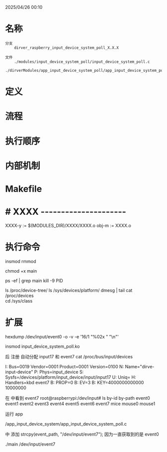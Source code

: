 2025/04/26 00:10
# 名称
    分支
        dirver_raspberry_input_device_system_poll_X.X.X

    文件
        ./modules/input_device_system_poll/input_device_system_poll.c
        ./dirverModules/app_input_device_system_poll/app_input_device_system_poll.c

# 定义


# 流程


# 执行顺序


# 内部机制


# Makefile
# # XXXX ---------------------
XXXX-y := $(MODULES_DIR)/XXXX/XXXX.o
obj-m := XXXX.o


# 执行命令


insmod
rmmod

chmod +x main

ps -ef | grep main
kill -9 PID

ls /proc/device-tree/
ls /sys/devices/platform/
dmesg | tail
cat /proc/devices  
cd /sys/class 



# 扩展




hexdump /dev/input/event0 -o -v -e '16/1 "%02x " "\n"'



insmod input_device_system_poll.ko 

后 注册 自动分配  input17  和 event7
cat /proc/bus/input/devices



I: Bus=0019 Vendor=0001 Product=0001 Version=0100
N: Name="dirve-input-device"
P: Phys=input_device
S: Sysfs=/devices/platform/input_device/input/input17
U: Uniq=
H: Handlers=kbd event7 
B: PROP=0
B: EV=3
B: KEY=4000000000000 10000000



在 中看到 event7
root@raspberrypi:/dev/input# ls 
by-id  by-path  event0  event1  event2  event3  event4  event5  event6  event7  mice  mouse0  mouse1








运行 app


/app_input_device_system/app_input_device_system_poll.c

中  添加 strcpy(event_path, "/dev/input/event7"); 因为一直获取到的是 event0



./main /dev/input/event7